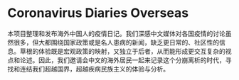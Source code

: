 # Coronavirus Diaries Overseas
本项目整理和发布海外中国人的疫情日记。我们深感中文媒体对各国疫情的讨论虽然很多，但大都围绕国家政策或是名人患病的新闻，缺乏更日常的、社区性的信息。草根的体验既是宏观政策的映射，又独立于后者，从而能形成更交互复杂的视点和论述。因此，我们邀请会中文的海外居民一起来记录这个分崩离析的时代，寻找和连结我们超越国界，超越疾病民族主义的体验与分析。
